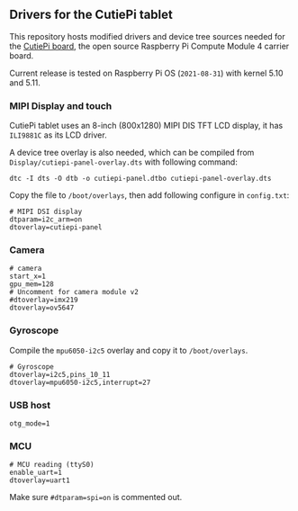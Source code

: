 ## Drivers for the CutiePi tablet 

This repository hosts modified drivers and device tree sources needed for the [CutiePi board](https://github.com/cutiepi-io/cutiepi-board), the open source Raspberry Pi Compute Module 4 carrier board. 

Current release is tested on Raspberry Pi OS (`2021-08-31`) with kernel 5.10 and 5.11. 

### MIPI Display and touch 

CutiePi tablet uses an 8-inch (800x1280) MIPI DIS TFT LCD display, it has `ILI9881C` as its LCD driver. 



A device tree overlay is also needed, which can be compiled from `Display/cutiepi-panel-overlay.dts` with following command: 

    dtc -I dts -O dtb -o cutiepi-panel.dtbo cutiepi-panel-overlay.dts

Copy the file to `/boot/overlays`, then add following configure in `config.txt`: 

    # MIPI DSI display 
    dtparam=i2c_arm=on
    dtoverlay=cutiepi-panel

### Camera 

    # camera 
    start_x=1
    gpu_mem=128
    # Uncomment for camera module v2
    #dtoverlay=imx219
    dtoverlay=ov5647

### Gyroscope 

Compile the `mpu6050-i2c5` overlay and copy it to `/boot/overlays`. 

    # Gyroscope 
    dtoverlay=i2c5,pins_10_11
    dtoverlay=mpu6050-i2c5,interrupt=27

### USB host 

    otg_mode=1

### MCU 

    # MCU reading (ttyS0)
    enable_uart=1
    dtoverlay=uart1

Make sure `#dtparam=spi=on` is commented out. 